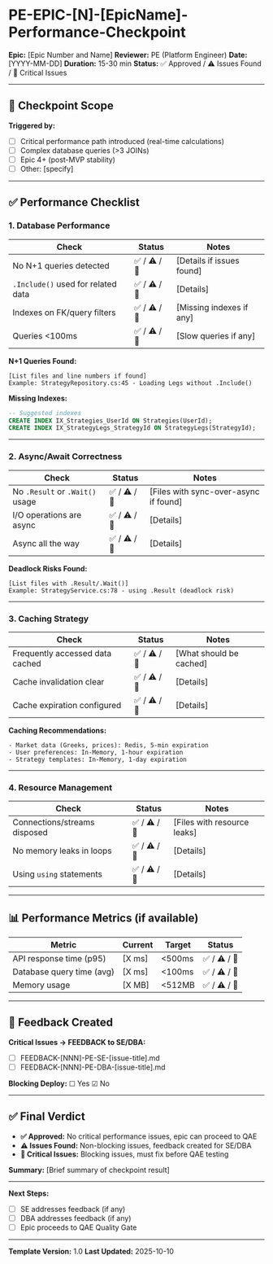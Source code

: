 <!--
MARKDOWN FORMATTING:
- Use 2 spaces at end of line for compact line breaks (metadata)
- Use blank lines between sections for readability (content)
- Validate in Markdown preview before committing
-->

# PE-EPIC-[N]-[EpicName]-Performance-Checkpoint

**Epic:** [Epic Number and Name]
**Reviewer:** PE (Platform Engineer)
**Date:** [YYYY-MM-DD]
**Duration:** 15-30 min
**Status:** ✅ Approved / ⚠️ Issues Found / 🔴 Critical Issues

---

## 🎯 Checkpoint Scope

**Triggered by:**
- [ ] Critical performance path introduced (real-time calculations)
- [ ] Complex database queries (>3 JOINs)
- [ ] Epic 4+ (post-MVP stability)
- [ ] Other: [specify]

---

## ✅ Performance Checklist

### 1. Database Performance

| Check | Status | Notes |
|-------|--------|-------|
| No N+1 queries detected | ✅ / ⚠️ / 🔴 | [Details if issues found] |
| `.Include()` used for related data | ✅ / ⚠️ / 🔴 | [Details] |
| Indexes on FK/query filters | ✅ / ⚠️ / 🔴 | [Missing indexes if any] |
| Queries <100ms | ✅ / ⚠️ / 🔴 | [Slow queries if any] |

**N+1 Queries Found:**
```
[List files and line numbers if found]
Example: StrategyRepository.cs:45 - Loading Legs without .Include()
```

**Missing Indexes:**
```sql
-- Suggested indexes
CREATE INDEX IX_Strategies_UserId ON Strategies(UserId);
CREATE INDEX IX_StrategyLegs_StrategyId ON StrategyLegs(StrategyId);
```

---

### 2. Async/Await Correctness

| Check | Status | Notes |
|-------|--------|-------|
| No `.Result` or `.Wait()` usage | ✅ / ⚠️ / 🔴 | [Files with sync-over-async if found] |
| I/O operations are async | ✅ / ⚠️ / 🔴 | [Details] |
| Async all the way | ✅ / ⚠️ / 🔴 | [Details] |

**Deadlock Risks Found:**
```
[List files with .Result/.Wait()]
Example: StrategyService.cs:78 - using .Result (deadlock risk)
```

---

### 3. Caching Strategy

| Check | Status | Notes |
|-------|--------|-------|
| Frequently accessed data cached | ✅ / ⚠️ / 🔴 | [What should be cached] |
| Cache invalidation clear | ✅ / ⚠️ / 🔴 | [Details] |
| Cache expiration configured | ✅ / ⚠️ / 🔴 | [Details] |

**Caching Recommendations:**
```
- Market data (Greeks, prices): Redis, 5-min expiration
- User preferences: In-Memory, 1-hour expiration
- Strategy templates: In-Memory, 1-day expiration
```

---

### 4. Resource Management

| Check | Status | Notes |
|-------|--------|-------|
| Connections/streams disposed | ✅ / ⚠️ / 🔴 | [Files with resource leaks] |
| No memory leaks in loops | ✅ / ⚠️ / 🔴 | [Details] |
| Using `using` statements | ✅ / ⚠️ / 🔴 | [Details] |

---

## 📊 Performance Metrics (if available)

| Metric | Current | Target | Status |
|--------|---------|--------|--------|
| API response time (p95) | [X ms] | <500ms | ✅ / ⚠️ / 🔴 |
| Database query time (avg) | [X ms] | <100ms | ✅ / ⚠️ / 🔴 |
| Memory usage | [X MB] | <512MB | ✅ / ⚠️ / 🔴 |

---

## 🔄 Feedback Created

**Critical Issues → FEEDBACK to SE/DBA:**
- [ ] FEEDBACK-[NNN]-PE-SE-[issue-title].md
- [ ] FEEDBACK-[NNN]-PE-DBA-[issue-title].md

**Blocking Deploy:** ☐ Yes ☑ No

---

## ✅ Final Verdict

- **✅ Approved:** No critical performance issues, epic can proceed to QAE
- **⚠️ Issues Found:** Non-blocking issues, feedback created for SE/DBA
- **🔴 Critical Issues:** Blocking issues, must fix before QAE testing

**Summary:** [Brief summary of checkpoint result]

---

**Next Steps:**
- [ ] SE addresses feedback (if any)
- [ ] DBA addresses feedback (if any)
- [ ] Epic proceeds to QAE Quality Gate

---

**Template Version:** 1.0
**Last Updated:** 2025-10-10
